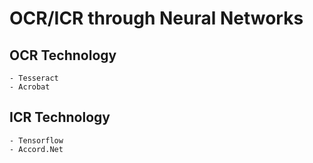 # OCR/ICR through Neural Networks
## OCR Technology
    - Tesseract
    - Acrobat
## ICR Technology
    - Tensorflow
    - Accord.Net
